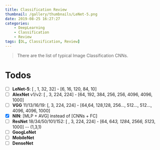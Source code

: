 ```yaml
---
title: Classification Review  
thumbnail: /gallery/thumbnails/LeNet-5.png  
date: 2019-08-25 16:27:27  
categories:  
    - DeepLearning  
    - Classification  
    - Review  
tags: [DL, Classification, Review]
---
```


> There are the list of typical Image Classification CNNs.
<!-- more -->

# Todos
- [ ] **LeNet-5**: [ , 1, 32, 32] - [6, 16,  120, 84, 10]
- [ ] **AlexNet** v1/v2: [ , 3, 224, 224] - [64, 192, 384, 256, 256,  4096, 4096, 1000]
- [ ] **VGG** 11/13/16/19: [, 3, 224, 224] - [64,64, 128,128, 256..., 512..., 512...,  4096, 4096, 1000]
- [x] **NIN**: [MLP + AVG] instead of [CNNs + FC]
- [ ] **ResNet** 18/34/50/101/152: [ , 3, 224, 224] - [64, 64*3, 128*4, 256*6, 512*3, 1000] -- (1,3,1)
- [ ] **GoogLeNet**
- [ ] **MobileNet**
- [ ] **DenseNet**